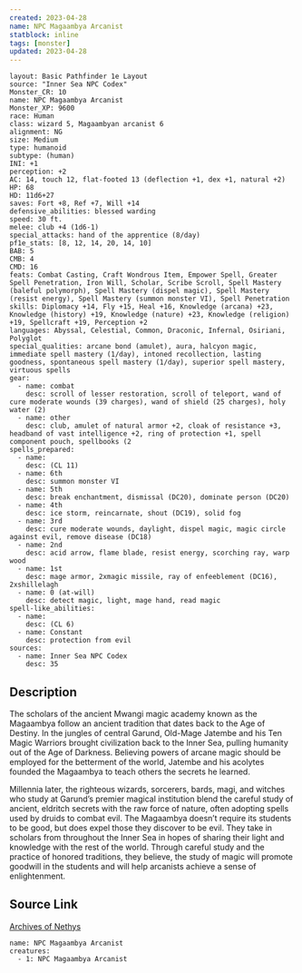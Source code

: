 ```yaml
---
created: 2023-04-28
name: NPC Magaambya Arcanist
statblock: inline
tags: [monster]
updated: 2023-04-28
---
```

```statblock
layout: Basic Pathfinder 1e Layout
source: "Inner Sea NPC Codex"
Monster_CR: 10
name: NPC Magaambya Arcanist
Monster_XP: 9600
race: Human
class: wizard 5, Magaambyan arcanist 6
alignment: NG
size: Medium
type: humanoid
subtype: (human)
INI: +1
perception: +2
AC: 14, touch 12, flat-footed 13 (deflection +1, dex +1, natural +2)
HP: 68
HD: 11d6+27
saves: Fort +8, Ref +7, Will +14
defensive_abilities: blessed warding
speed: 30 ft.
melee: club +4 (1d6-1)
special_attacks: hand of the apprentice (8/day)
pf1e_stats: [8, 12, 14, 20, 14, 10]
BAB: 5
CMB: 4
CMD: 16
feats: Combat Casting, Craft Wondrous Item, Empower Spell, Greater Spell Penetration, Iron Will, Scholar, Scribe Scroll, Spell Mastery (baleful polymorph), Spell Mastery (dispel magic), Spell Mastery (resist energy), Spell Mastery (summon monster VI), Spell Penetration
skills: Diplomacy +14, Fly +15, Heal +16, Knowledge (arcana) +23, Knowledge (history) +19, Knowledge (nature) +23, Knowledge (religion) +19, Spellcraft +19, Perception +2
languages: Abyssal, Celestial, Common, Draconic, Infernal, Osiriani, Polyglot
special_qualities: arcane bond (amulet), aura, halcyon magic, immediate spell mastery (1/day), intoned recollection, lasting goodness, spontaneous spell mastery (1/day), superior spell mastery, virtuous spells
gear:
  - name: combat
    desc: scroll of lesser restoration, scroll of teleport, wand of cure moderate wounds (39 charges), wand of shield (25 charges), holy water (2)
  - name: other
    desc: club, amulet of natural armor +2, cloak of resistance +3, headband of vast intelligence +2, ring of protection +1, spell component pouch, spellbooks (2
spells_prepared:
  - name:
    desc: (CL 11)
  - name: 6th
    desc: summon monster VI
  - name: 5th
    desc: break enchantment, dismissal (DC20), dominate person (DC20)
  - name: 4th
    desc: ice storm, reincarnate, shout (DC19), solid fog
  - name: 3rd
    desc: cure moderate wounds, daylight, dispel magic, magic circle against evil, remove disease (DC18)
  - name: 2nd
    desc: acid arrow, flame blade, resist energy, scorching ray, warp wood
  - name: 1st
    desc: mage armor, 2xmagic missile, ray of enfeeblement (DC16), 2xshillelagh
  - name: 0 (at-will)
    desc: detect magic, light, mage hand, read magic
spell-like_abilities:
  - name:
    desc: (CL 6)
  - name: Constant
    desc: protection from evil
sources:
  - name: Inner Sea NPC Codex
    desc: 35
```
## Description
The scholars of the ancient Mwangi magic academy known as the Magaambya follow an ancient tradition that dates back to the Age of Destiny. In the jungles of central Garund, Old-Mage Jatembe and his Ten Magic Warriors brought civilization back to the Inner Sea, pulling humanity out of the Age of Darkness. Believing powers of arcane magic should be employed for the betterment of the world, Jatembe and his acolytes founded the Magaambya to teach others the secrets he learned.

Millennia later, the righteous wizards, sorcerers, bards, magi, and witches who study at Garund’s premier magical institution blend the careful study of ancient, eldritch secrets with the raw force of nature, often adopting spells used by druids to combat evil. The Magaambya doesn’t require its students to be good, but does expel those they discover to be evil. They take in scholars from throughout the Inner Sea in hopes of sharing their light and knowledge with the rest of the world. Through careful study and the practice of honored traditions, they believe, the study of magic will promote goodwill in the students and will help arcanists achieve a sense of enlightenment.
## Source Link
[Archives of Nethys](https://aonprd.com/NPCDisplay.aspx?ItemName=Magaambya%20Arcanist)
```encounter-table
name: NPC Magaambya Arcanist
creatures:
  - 1: NPC Magaambya Arcanist
```
